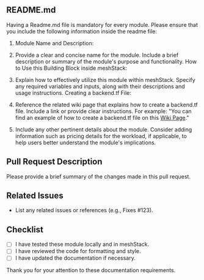 ## README.md
Having a Readme.md file is mandatory for every module. Please ensure that you include the following information inside the readme file:

1. Module Name and Description:

2. Provide a clear and concise name for the module.
Include a brief description or summary of the module's purpose and functionality.
How to Use this Building Block inside meshStack:

3. Explain how to effectively utilize this module within meshStack.
Specify any required variables and inputs, along with their descriptions and usage instructions.
Creating a backend.tf File:

4. Reference the related wiki page that explains how to create a backend.tf file.
Include a link or provide clear instructions. For example: "You can find an example of how to create a backend.tf file on this  [Wiki Page](https://github.com/meshcloud/building-blocks/wiki/%5BUser-Guide%5D-Setting-up-the-Backend-for-terraform-state#how-to-configure-backendtf-file-for-these-providers)."

5. Include any other pertinent details about the module.
Consider adding information such as pricing details for the workload, if applicable, to help users better understand the module's implications.

## Pull Request Description

Please provide a brief summary of the changes made in this pull request.

## Related Issues

- List any related issues or references (e.g., Fixes #123).

## Checklist

- [ ] I have tested these module locally and in meshStack.
- [ ] I have reviewed the code for formatting and style.
- [ ] I have updated the documentation if necessary.

Thank you for your attention to these documentation requirements.